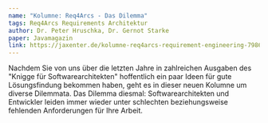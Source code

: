 ```yaml
---
name: "Kolumne: Req4Arcs - Das Dilemma"
tags: Req4Arcs Requirements Architektur
author: Dr. Peter Hruschka, Dr. Gernot Starke
paper: Javamagazin
link: https://jaxenter.de/kolumne-req4arcs-requirement-engineering-79860
---
```

Nachdem Sie von uns über die letzten Jahre in zahlreichen Ausgaben des "Knigge für Softwarearchitekten"
hoffentlich ein paar Ideen für gute Lösungsfindung bekommen haben, geht es in dieser neuen Kolumne
um diverse Dilemmata. Das Dilemma diesmal: Softwarearchitekten und Entwickler leiden immer wieder unter schlechten
beziehungsweise fehlenden Anforderungen für Ihre Arbeit.